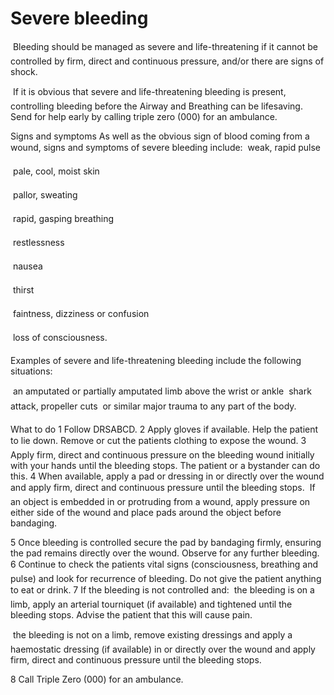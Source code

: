 ﻿# Severe bleeding 


 
Bleeding should be managed as severe and life-threatening if it cannot be controlled by firm, direct and continuous pressure, and/or there are signs of shock. 

 
If it is obvious that severe and life-threatening bleeding is present, controlling bleeding before the Airway and Breathing can be lifesaving. Send for help early by calling triple zero (000) for an ambulance. 


Signs and symptoms 
As well as the obvious sign of blood coming from a wound, signs and symptoms of severe bleeding include: 
 
weak, rapid pulse 

 
pale, cool, moist skin 

 
pallor, sweating 

 
rapid, gasping breathing 

 
restlessness 

 
nausea 

 
thirst 

 
faintness, dizziness or confusion 

 
loss of consciousness. 

Examples of severe and life-threatening bleeding include the following situations: 

 
an amputated or partially amputated limb above the wrist or ankle  shark attack, propeller cuts  or similar major trauma to any part of the body. 




What to do 
1 Follow DRSABCD. 
2 Apply gloves if available. Help the patient to lie down. Remove or cut the patients clothing to expose the wound. 
3 Apply firm, direct and continuous pressure on the bleeding wound initially with your hands until the bleeding stops. The patient or a bystander can do this. 
4 When available, apply a pad or dressing in or directly over the wound and apply firm, direct and continuous pressure until the bleeding stops. 
 If an object is embedded in or protruding from a wound, apply pressure on either side of the wound and place pads around the object before bandaging. 

5 Once bleeding is controlled secure the pad by bandaging firmly, ensuring the pad remains directly over the wound. Observe for any further bleeding. 
6 Continue to check the patients vital signs (consciousness, breathing and pulse) and look for recurrence of bleeding. Do not give the patient anything to eat or drink. 
7 If the bleeding is not controlled and: 
 
the bleeding is on a limb, apply an arterial tourniquet (if available) and tightened until the bleeding stops. Advise the patient that this will cause pain. 

 
the bleeding is not on a limb, remove existing dressings and apply a haemostatic dressing (if available) in or directly over the wound and apply firm, direct and continuous pressure until the bleeding stops. 



8 Call Triple Zero (000) for an ambulance. 


